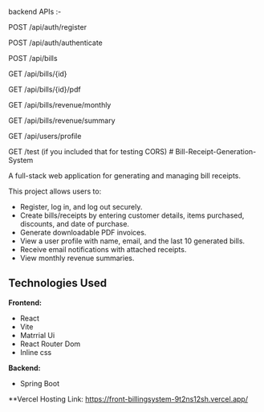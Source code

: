 backend APIs :-

POST /api/auth/register

POST /api/auth/authenticate

POST /api/bills

GET /api/bills/{id}

GET /api/bills/{id}/pdf

GET /api/bills/revenue/monthly

GET /api/bills/revenue/summary

GET /api/users/profile

GET /test (if you included that for testing CORS)
 
 # Bill-Receipt-Generation-System

A full-stack web application for generating and managing bill receipts.


This project allows users to:
*   Register, log in, and log out securely.
*   Create bills/receipts by entering customer details, items purchased, discounts, and date of purchase.
*   Generate downloadable PDF invoices.
*   View a user profile with name, email, and the last 10 generated bills.
*   Receive email notifications with attached receipts.
*   View monthly revenue summaries.

## Technologies Used

  **Frontend:**
  
* React
* Vite
* Matrrial Ui
* React Router Dom
* Inline css

**Backend:**
* Spring Boot

**Vercel Hosting Link:
https://front-billingsystem-9t2ns12sh.vercel.app/
